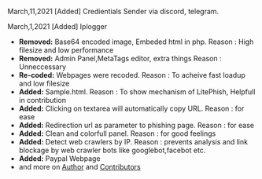 March,11,2021
\[Added] Credientials Sender via discord, telegram. 

March,1,2021
\[Added] Iplogger

- **Removed:** Base64 encoded image, Embeded html in php. Reason : High filesize and low performance 
- **Removed:** Admin Panel,MetaTags editor, extra things Reason : Unneccessary
- **Re-coded:** Webpages were recoded. Reason : To acheive fast loadup and low filesize 
- **Added:** Sample.html. Reason : To show mechanism of LitePhish, Helpfull in contribution
- **Added:** Clicking on textarea will automatically copy URL. Reason : for ease
- **Added:** Redirection url as parameter to phishing page. Reason : for ease
- **Added:** Clean and colorfull panel. Reason : for good feelings  
- **Added:** Detect web crawlers by IP. Reason : prevents analysis and link blockage by web crawler bots like googlebot,facebot etc.  
- **Added:** Paypal Webpage  
- and more on [Author](https://github.com/DarkSecDevelopers/LitePhish/blob/main/commits?author=graysuit) and [Contributors](https://github.com/DarkSecDevelopers/LitePhish/graphs/contributors)
